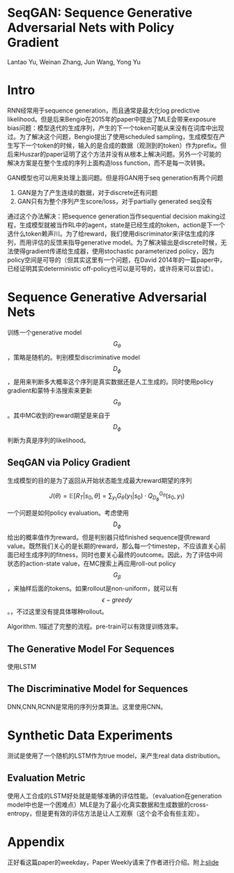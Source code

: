 # SeqGAN: Sequence Generative Adversarial Nets with Policy Gradient

Lantao Yu, Weinan Zhang, Jun Wang, Yong Yu

# Intro

RNN经常用于sequence generation，而且通常是最大化log predictive likelihood。但是后来Bengio在2015年的paper中提出了MLE会带来exposure bias问题：模型迭代的生成序列，产生的下一个token可能从来没有在词库中出现过。为了解决这个问题，Bengio提出了使用scheduled sampling，生成模型在产生写下一个token的时候，输入的是合成的数据（观测到的token）作为prefix。但后来Huszar的paper证明了这个方法并没有从根本上解决问题。另外一个可能的解决方案是在整个生成的序列上面构造loss function，而不是每一次转换。

GAN模型也可以用来处理上面问题。但是将GAN用于seq generation有两个问题
1. GAN是为了产生连续的数据，对于discrete还有问题
2. GAN只有为整个序列产生score/loss，对于partially generated seq没有

通过这个办法解决：把sequence generation当作sequential decision making过程，生成模型就被当作RL中的agent，state是已经生成的token，action是下一个选什么token赖声川。为了给reward，我们使用discriminator来评估生成的序列，而用评估的反馈来指导generative model。为了解决输出是discrete时候，无法使得gradient传递给生成器，使用stochastic parameterized policy，因为policy空间是可导的（但其实这里有一个问题，在David 2014年的一篇paper中，已经证明其实deterministic off-policy也可以是可导的，或许将来可以尝试）。

# Sequence Generative Adversarial Nets

训练一个generative model $$G_\theta$$，策略是随机的。判别模型discriminative model $$D_\phi$$，是用来判断多大概率这个序列是真实数据还是人工生成的。同时使用policy gradient和蒙特卡洛搜索来更新$$G_\theta$$。其中MC收到的reward期望是来自于$$D_\phi$$判断为真是序列的likelihood。

## SeqGAN via Policy Gradient

生成模型的目的是为了返回从开始状态能生成最大reward期望的序列

$$J(\theta) = \mathbb{E}[R_T|s_0, \theta] = \sum_{y_1} G_\theta(y_1|s_0) \cdot Q_{D_\phi}^{G_\theta} (s_0, y_1) $$

一个问题是如何policy evaluation。考虑使用$$D_\phi$$给出的概率值作为reward。但是判别器只给finished sequence提供reward value。既然我们关心的是长期的reward，那么每一个timestep，不应该直关心前面已经生成序列的fitness，同时也要关心最终的outcome。因此，为了评估中间状态的action-state value，在MC搜索上再应用roll-out policy $$G_\beta$$，来抽样后面的tokens。如果rollout是non-uniform，就可以有$$\epsilon-greedy$$。，不过这里没有提具体哪种rollout。

Algorithm. 1描述了完整的流程。pre-train可以有效提训练效率。

## The Generative Model For Sequences

使用LSTM

## The Discriminative Model for Sequences

DNN,CNN,RCNN是常用的序列分类算法。这里使用CNN。

# Synthetic Data Experiments

测试是使用了一个随机的LSTM作为true model，来产生real data distribution。

## Evaluation Metric

使用人工合成的LSTM好处就是能够准确的评估性能。（evaluation在generation model中也是一个困难点）MLE是为了最小化真实数据和生成数据的cross-entropy，但是更有效的评估方法是让人工观察（这个会不会有些主观）。

# Appendix

正好看这篇paper的weekday，Paper Weekly请来了作者进行介绍。附上[slide](http://lantaoyu.com/files/2017-07-26-gan-for-discrete-data.pdf)